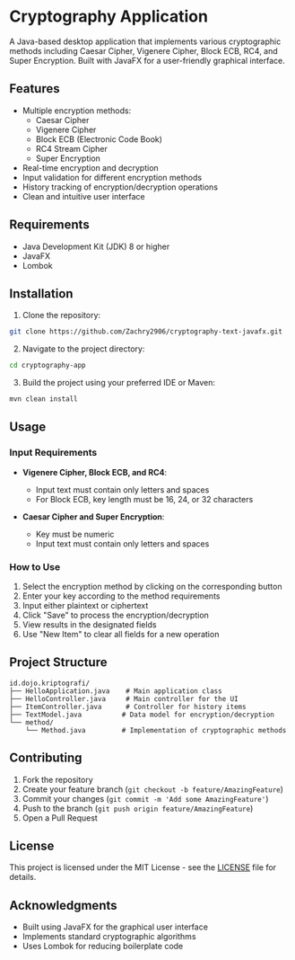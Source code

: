 # Cryptography Application

A Java-based desktop application that implements various cryptographic methods including Caesar Cipher, Vigenere Cipher, Block ECB, RC4, and Super Encryption. Built with JavaFX for a user-friendly graphical interface.

## Features

- Multiple encryption methods:
  - Caesar Cipher
  - Vigenere Cipher
  - Block ECB (Electronic Code Book)
  - RC4 Stream Cipher
  - Super Encryption
- Real-time encryption and decryption
- Input validation for different encryption methods
- History tracking of encryption/decryption operations
- Clean and intuitive user interface

## Requirements

- Java Development Kit (JDK) 8 or higher
- JavaFX
- Lombok

## Installation

1. Clone the repository:
```bash
git clone https://github.com/Zachry2906/cryptography-text-javafx.git
```

2. Navigate to the project directory:
```bash
cd cryptography-app
```

3. Build the project using your preferred IDE or Maven:
```bash
mvn clean install
```

## Usage

### Input Requirements

- **Vigenere Cipher, Block ECB, and RC4**:
  - Input text must contain only letters and spaces
  - For Block ECB, key length must be 16, 24, or 32 characters

- **Caesar Cipher and Super Encryption**:
  - Key must be numeric
  - Input text must contain only letters and spaces

### How to Use

1. Select the encryption method by clicking on the corresponding button
2. Enter your key according to the method requirements
3. Input either plaintext or ciphertext
4. Click "Save" to process the encryption/decryption
5. View results in the designated fields
6. Use "New Item" to clear all fields for a new operation

## Project Structure

```
id.dojo.kriptografi/
├── HelloApplication.java    # Main application class
├── HelloController.java     # Main controller for the UI
├── ItemController.java      # Controller for history items
├── TextModel.java          # Data model for encryption/decryption
└── method/
    └── Method.java         # Implementation of cryptographic methods
```

## Contributing

1. Fork the repository
2. Create your feature branch (`git checkout -b feature/AmazingFeature`)
3. Commit your changes (`git commit -m 'Add some AmazingFeature'`)
4. Push to the branch (`git push origin feature/AmazingFeature`)
5. Open a Pull Request

## License

This project is licensed under the MIT License - see the [LICENSE](LICENSE) file for details.

## Acknowledgments

- Built using JavaFX for the graphical user interface
- Implements standard cryptographic algorithms
- Uses Lombok for reducing boilerplate code
